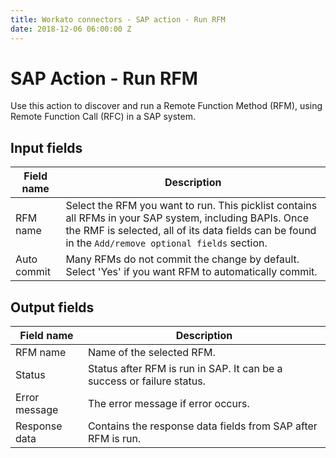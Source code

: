```yaml
---
title: Workato connectors - SAP action - Run RFM
date: 2018-12-06 06:00:00 Z
---
```


# SAP Action - Run RFM
Use this action to discover and run a Remote Function Method (RFM), using Remote Function Call (RFC) in a SAP system.

## Input fields
| Field name | Description |
|---|---|
| RFM name | Select the RFM you want to run. This picklist contains all RFMs in your SAP system, including BAPIs. Once the RMF is selected, all of its data fields can be found in the `Add/remove optional fields` section. |
| Auto commit | Many RFMs do not commit the change by default. Select 'Yes' if you want RFM to automatically commit. |

## Output fields
| Field name | Description |
|---|---|
| RFM name | Name of the selected RFM. |
| Status | Status after RFM is run in SAP. It can be a success or failure status. |
| Error message | The error message if error occurs. |
| Response data | Contains the response data fields from SAP after RFM is run. |
